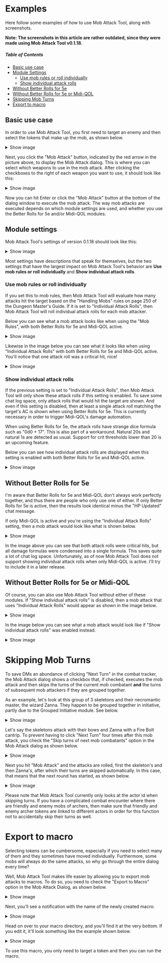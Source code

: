 # Examples

Here follow some examples of how to use Mob Attack Tool, along with screenshots.

<strong>Note: The screenshots in this article are rather outdated, since they were made using Mob Attack Tool v0.1.18.</strong>

##### Table of Contents

* [Basic use case](#basic-use-case)
* [Module Settings](#module-settings)
  * [Use mob rules or roll individually](#use-mob-rules-or-roll-individually)
  * [Show individual attack rolls](#show-individual-attack-rolls)
* [Without Better Rolls for 5e](#without-better-rolls-for-5e)
* [Without Better Rolls for 5e or Midi-QOL](#without-better-rolls-for-5e-or-midi-qol)
* [Skipping Mob Turns](#skipping-mob-turns)
* [Export to macro](#export-to-macro)

## Basic use case

In order to use Mob Attack Tool, you first need to target an enemy and then select the tokens that make up the mob, as shown below.

<details>
  <summary>Show image</summary>

  <img width="1185" alt="screenshot_mat_1_select_target" src="https://user-images.githubusercontent.com/17188192/113690475-bbe7f300-96cb-11eb-8182-5e3047712f1d.png">
</details>

Next, you click the "Mob Attack" button, indicated by the red arrow in the picture above, to display the Mob Attack dialog. This is where you can select which weapons to use in the mob attack. After clicking the checkboxes to the right of each weapon you want to use, it should look like this:

<details>
  <summary>Show image</summary>

  <img width="1185" alt="screenshot_mat_3_mob_attack_dialog" src="https://user-images.githubusercontent.com/17188192/113690951-3fa1df80-96cc-11eb-8491-0bcf76555866.png">
</details>

Now you can hit Enter or click the "Mob Attack" button at the bottom of the dialog window to execute the mob attack. The way mob attacks are executed depends on which module settings are used, and whether you use the Better Rolls for 5e and/or Midi-QOL modules.

## Module settings

Mob Attack Tool's settings of version 0.1.18 should look like this:

<details>
  <summary>Show image</summary>

  <img width="597" alt="screenshot_mat_17_settings_1" src="https://user-images.githubusercontent.com/17188192/113692034-64e31d80-96cd-11eb-8299-0b654b2c8be9.png">
</details>

Most settings have descriptions that speak for themselves, but the two settings that have the largest impact on Mob Attack Tool's behavior are **Use mob rules or roll individually** and **Show individual attack rolls**.

### Use mob rules or roll individually

If you set this to mob rules, then Mob Attack Tool will evaluate how many attacks hit the target based on the "Handling Mobs" rules on page 250 of the Dungeon Master's Guide. If it is set to "Individual Attack Rolls", then Mob Attack Tool will roll individual attack rolls for each mob attacker.

Below you can see what a mob attack looks like when using the "Mob Rules", with both Better Rolls for 5e and Midi-QOL active.

<details>
  <summary>Show image</summary>

  <img width="1185" alt="screenshot_mat_6_mob_rules_damage_cards_betterrolls_midi" src="https://user-images.githubusercontent.com/17188192/113693882-61509600-96cf-11eb-85ef-26dc2c6785c4.png">
</details>

Likewise in the image below you can see what it looks like when using "Individual Attack Rolls" with both Better Rolls for 5e and Midi-QOL active. You'll notice that one attack roll was a critical hit, nice!

<details>
  <summary>Show image</summary>

  <img width="1185" alt="screenshot_mat_7_individual_rolls_betterrolls_idi" src="https://user-images.githubusercontent.com/17188192/113694151-ad033f80-96cf-11eb-8b11-7f61bd594ae6.png">
</details>

### Show individual attack rolls

If the previous setting is set to "Individual Attack Rolls", then Mob Attack Tool will only show these attack rolls if this setting is enabled. To save some chat log space, only attack rolls that would hit the target are shown. And even if this setting is disabled, then at least a single attack roll matching the target's AC is shown when using Better Rolls for 5e. This is currently necessary in order to trigger Midi-QOL's damage automation.

When using Better Rolls for 5e, the attack rolls have strange dice formula such as "0d0 +  17". This is also part of a workaround. Natural 20s and natural 1s are detected as usual. Support for crit thresholds lower than 20 is an upcoming feature.

Below you can see how individual attack rolls are displayed when this setting is enabled with both Better Rolls for 5e and Midi-QOL active.

<details>
  <summary>Show image</summary>

  <img width="1185" alt="screenshot_mat_8_show_individual_rolls_betterrolls_midi" src="https://user-images.githubusercontent.com/17188192/113694373-f5baf880-96cf-11eb-98a1-e946776e0be3.png">
</details>

## Without Better Rolls for 5e

I'm aware that Better Rolls for 5e and Midi-QOL don't always work perfectly together, and thus there are people who only use one of either. If only Better Rolls for 5e is active, then the results look identical minus the "HP Updated" chat message.

If only Midi-QOL is active and you're using the "Individual Attack Rolls" setting, then a mob attack would look like what is shown below.

<details>
  <summary>Show image</summary>

  <img width="1185" alt="screenshot_mat_9_individual_rolls_midi" src="https://user-images.githubusercontent.com/17188192/113694687-5b0ee980-96d0-11eb-970b-b61585d023a2.png">
</details>

In the image above you can see that both attack rolls were critical hits, but all damage formulas were condensed into a single formula. This saves quite a lot of chat log space. Unfortunately, as of now Mob Attack Tool does not support showing individual attack rolls when only Midi-QOL is active. I'll try to include it in a later release.

## Without Better Rolls for 5e or Midi-QOL

Of course, you can also use Mob Attack Tool without either of these modules. If "Show individual attack rolls" is disabled, then a mob attack that uses "Individual Attack Rolls" would appear as shown in the image below.

<details>
  <summary>Show image</summary>

  <img width="1185" alt="screenshot_mat_10_individual_rolls_no_mods" src="https://user-images.githubusercontent.com/17188192/113696165-f0f74400-96d1-11eb-8b30-4b3ba31a7a4f.png">
</details>

In the image below you can see what a mob attack would look like if "Show individual attack rolls" was enabled instead.

<details>
  <summary>Show image</summary>

  <img width="1185" alt="screenshot_mat_11_show_individual_rolls_no_mods" src="https://user-images.githubusercontent.com/17188192/113696314-1f751f00-96d2-11eb-8f9b-d3a19e16f3a6.png">
</details>

# Skipping Mob Turns

To save DMs an abundance of clicking "Next Turn" in the combat tracker, the Mob Attack dialog shows a checkbox that, if checked, executes the mob attack and then skips the turns of the current mob combatant **and** the turns of subsequent mob attackers if they are grouped together.

As an example, let's look at this group of 3 skeletons and their necromantic master, the wizard Zanna. They happen to be grouped together in initiative, partly due to the Grouped Initiative module. See below.

<details>
  <summary>Show image</summary>

  <img width="1185" alt="screenshot_mat_12_skip_turn_1" src="https://user-images.githubusercontent.com/17188192/113696789-b93ccc00-96d2-11eb-9ecf-2501f681b10c.png">
</details>

Let's say the skeletons attack with their bows and Zanna with a Fire Bolt cantrip. To prevent having to click "Next Turn" four times after this mob attack, you check the "Skip turns of next mob combatants" option in the Mob Attack dialog as shown below.

<details>
  <summary>Show image</summary>

  <img width="1185" alt="screenshot_mat_13_skip_turn_2" src="https://user-images.githubusercontent.com/17188192/113697075-06b93900-96d3-11eb-94f2-789b72719350.png">
</details>

Next you hit "Mob Attack" and the attacks are rolled, first the skeleton's and then Zanna's, after which their turns are skipped automatically. In this case, that means that the next round has started, as shown below.

<details>
  <summary>Show image</summary>

  <img width="1185" alt="screenshot_mat_14_skip_turn_3" src="https://user-images.githubusercontent.com/17188192/113697216-310af680-96d3-11eb-8426-552edd36ce96.png">
</details>

Please note that Mob Attack Tool currently only looks at the actor id when skipping turns. If you have a complicated combat encounter where there are friendly and enemy mobs of archers, then make sure that friendly and enemy archer tokens are linked to different actors in order for this function not to accidentally skip their turns as well.

# Export to macro

Selecting tokens can be cumbersome, especially if you need to select many of them and they sometimes have moved individually. Furthermore, some mobs will always do the same attacks, so why go through the entire dialog every time?

Well, Mob Attack Tool makes life easier by allowing you to export mob attacks to macros. To do so, you need to check the "Export to Macro" option in the Mob Attack Dialog, as shown below.

<details>
  <summary>Show image</summary>

  <img width="1185" alt="screenshot_mat_5_mob_attack_dialog_macro" src="https://user-images.githubusercontent.com/17188192/113697852-12592f80-96d4-11eb-93cc-8c6fbcfac0b1.png">
</details>

Next, you'll see a notification with the name of the newly created macro:

<details>
  <summary>Show image</summary>

  <img width="1185" alt="screenshot_mat_15_macro_notification" src="https://user-images.githubusercontent.com/17188192/113697908-2735c300-96d4-11eb-8f9f-d1708d5df447.png">
</details>

Head on over to your macro directory, and you'll find it at the very bottom. If you edit it, it'll look something like the example shown below.

<details>
  <summary>Show image</summary>

  <img width="1185" alt="screenshot_mat_16_macro_edit" src="https://user-images.githubusercontent.com/17188192/113698013-4cc2cc80-96d4-11eb-9b8e-281b9895c62c.png">
</details>

To use this macro, you only need to target a token and then you can run the macro.
